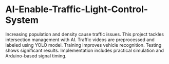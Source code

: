 # AI-Enable-Traffic-Light-Control-System
Increasing population and density cause traffic issues. This project tackles intersection management with AI. Traffic videos are preprocessed and labeled using YOLO model. Training improves vehicle recognition. Testing shows significant results. Implementation includes practical simulation and Arduino-based signal timing.
